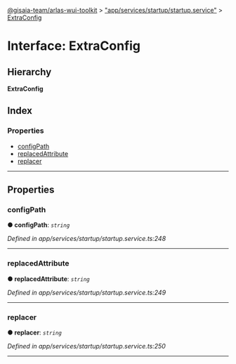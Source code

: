 [@gisaia-team/arlas-wui-toolkit](../README.md) > ["app/services/startup/startup.service"](../modules/_app_services_startup_startup_service_.md) > [ExtraConfig](../interfaces/_app_services_startup_startup_service_.extraconfig.md)

# Interface: ExtraConfig

## Hierarchy

**ExtraConfig**

## Index

### Properties

* [configPath](_app_services_startup_startup_service_.extraconfig.md#configpath)
* [replacedAttribute](_app_services_startup_startup_service_.extraconfig.md#replacedattribute)
* [replacer](_app_services_startup_startup_service_.extraconfig.md#replacer)

---

## Properties

<a id="configpath"></a>

###  configPath

**● configPath**: *`string`*

*Defined in app/services/startup/startup.service.ts:248*

___
<a id="replacedattribute"></a>

###  replacedAttribute

**● replacedAttribute**: *`string`*

*Defined in app/services/startup/startup.service.ts:249*

___
<a id="replacer"></a>

###  replacer

**● replacer**: *`string`*

*Defined in app/services/startup/startup.service.ts:250*

___

